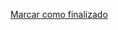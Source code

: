 <a onclick="test()" href="https://fxlearning.142-44-244-147.nip.io/finish/containers-dockerfile" target="_parent" class="btn primary-btn">Marcar como finalizado</a>
